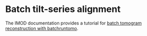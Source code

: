 # Batch tilt-series alignment

The IMOD documentation provides a tutorial for [batch tomogram reconstruction with batchruntomo](https://bio3d.colorado.edu/imod/doc/batchGuide.html).